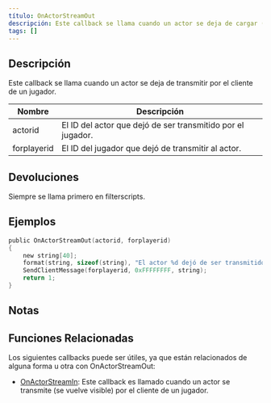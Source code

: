 ```yaml
---
título: OnActorStreamOut
descripción: Este callback se llama cuando un actor se deja de cargar (se hace invisible) por el cliente de un jugador.
tags: []
---
```


<VersionWarnES name='callback' version='SA-MP 0.3.7' />

## Descripción

Este callback se llama cuando un actor se deja de transmitir por el cliente de un jugador.

| Nombre      | Descripción                                                    |
| ----------- | -------------------------------------------------------------- |
| actorid     | El ID del actor que dejó de ser transmitido por el jugador.    |
| forplayerid | El ID del jugador que dejó de transmitir al actor.             |

## Devoluciones

Siempre se llama primero en filterscripts.

## Ejemplos

```c
public OnActorStreamOut(actorid, forplayerid)
{
    new string[40];
    format(string, sizeof(string), "El actor %d dejó de ser transmitido a tu jugador.", actorid);
    SendClientMessage(forplayerid, 0xFFFFFFFF, string);
    return 1;
}
```

## Notas

<TipNPCCallbacksES />

## Funciones Relacionadas
Los siguientes callbacks puede ser útiles, ya que están relacionados de alguna forma u otra con OnActorStreamOut:
- [OnActorStreamIn](OnActorStreamIn): Este callback es llamado cuando un actor se transmite (se vuelve visible) por el cliente de un jugador.
